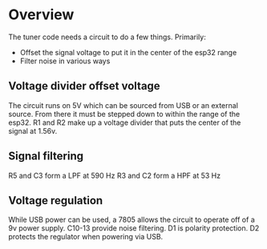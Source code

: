 # Overview

The tuner code needs a circuit to do a few things. Primarily:
- Offset the signal voltage to put it in the center of the esp32 range
- Filter noise in various ways

## Voltage divider offset voltage
The circuit runs on 5V which can be sourced from USB or an external source.
From there it must be stepped down to within the range of the esp32. R1 and R2 make up a voltage divider that puts the center of the signal at 1.56v.

## Signal filtering
R5 and C3 form a LPF at 590 Hz  R3 and C2 form a HPF at 53 Hz

## Voltage regulation
While USB power can be used, a 7805 allows the circuit to operate off of a 9v power supply. C10-13 provide noise filtering.
D1 is polarity protection. D2 protects the regulator when powering via USB.
